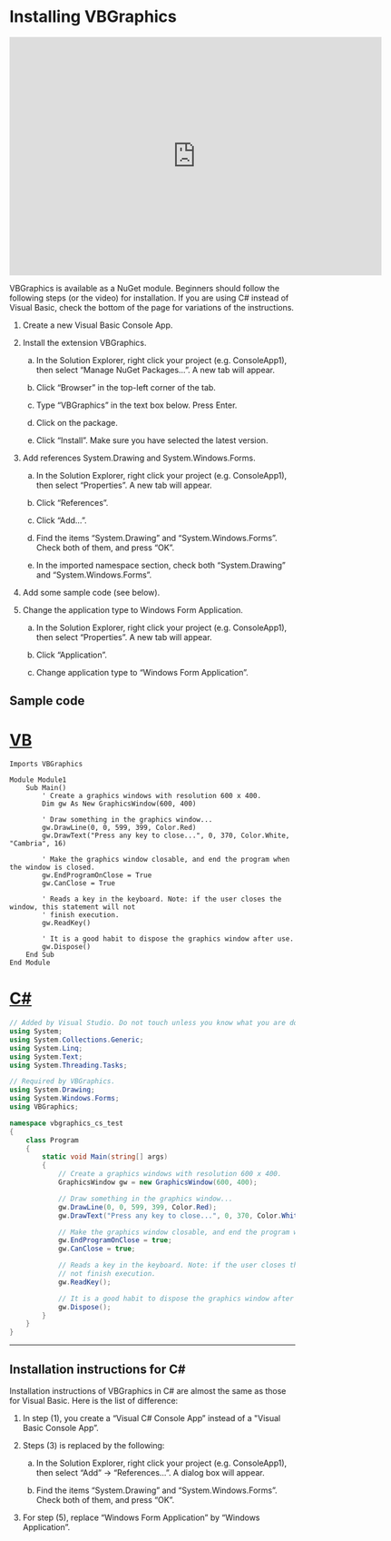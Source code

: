 <style type="text/css">
    ol > li > ol { list-style-type: lower-alpha; }
</style>

# Installing VBGraphics

<iframe width="656" height="420" src="https://www.youtube.com/embed/InU7Qk8RJTc?rel=0&amp;cc_load_policy=1" frameborder="0" allow="autoplay; encrypted-media" allowfullscreen></iframe>

VBGraphics is available as a NuGet module. Beginners should follow the
following steps (or the video) for installation. If you are using C# instead of
Visual Basic, check the bottom of the page for variations of the instructions.

1. Create a new Visual Basic Console App.

2. Install the extension VBGraphics.

   1. In the Solution Explorer, right click your project (e.g. ConsoleApp1),
      then select “Manage NuGet Packages…”. A new tab will appear.

   2. Click “Browser” in the top-left corner of the tab.

   3. Type “VBGraphics” in the text box below. Press Enter.

   4. Click on the package.

   5. Click “Install”. Make sure you have selected the latest version.

3. Add references System.Drawing and System.Windows.Forms.

   1. In the Solution Explorer, right click your project (e.g. ConsoleApp1),
      then select “Properties”. A new tab will appear.

   2. Click “References”.

   3. Click “Add…”.

   4. Find the items “System.Drawing” and “System.Windows.Forms”. Check both of
      them, and press “OK”.

   5. In the imported namespace section, check both “System.Drawing” and
      “System.Windows.Forms”.

4. Add some sample code (see below).

5. Change the application type to Windows Form Application.

   1. In the Solution Explorer, right click your project (e.g. ConsoleApp1),
      then select “Properties”. A new tab will appear.

   2. Click “Application”.

   3. Change application type to “Windows Form Application”.

## Sample code

# [VB](#tab/sample1-vb)

```vbnet
Imports VBGraphics

Module Module1
    Sub Main()
        ' Create a graphics windows with resolution 600 x 400.
        Dim gw As New GraphicsWindow(600, 400)

        ' Draw something in the graphics window...
        gw.DrawLine(0, 0, 599, 399, Color.Red)
        gw.DrawText("Press any key to close...", 0, 370, Color.White, "Cambria", 16)

        ' Make the graphics window closable, and end the program when the window is closed.
        gw.EndProgramOnClose = True
        gw.CanClose = True

        ' Reads a key in the keyboard. Note: if the user closes the window, this statement will not
        ' finish execution.
        gw.ReadKey()

        ' It is a good habit to dispose the graphics window after use.
        gw.Dispose()
    End Sub
End Module
```

# [C#](#tab/sample1-cs)

```csharp
// Added by Visual Studio. Do not touch unless you know what you are doing.
using System;
using System.Collections.Generic;
using System.Linq;
using System.Text;
using System.Threading.Tasks;

// Required by VBGraphics.
using System.Drawing;
using System.Windows.Forms;
using VBGraphics;

namespace vbgraphics_cs_test
{
    class Program
    {
        static void Main(string[] args)
        {
            // Create a graphics windows with resolution 600 x 400.
            GraphicsWindow gw = new GraphicsWindow(600, 400);

            // Draw something in the graphics window...
            gw.DrawLine(0, 0, 599, 399, Color.Red);
            gw.DrawText("Press any key to close...", 0, 370, Color.White, "Cambria", 16);

            // Make the graphics window closable, and end the program when the window is closed.
            gw.EndProgramOnClose = true;
            gw.CanClose = true;

            // Reads a key in the keyboard. Note: if the user closes the window, this statement will
            // not finish execution.
            gw.ReadKey();

            // It is a good habit to dispose the graphics window after use.
            gw.Dispose();
        }
    }
}
```

***

## Installation instructions for C#

Installation instructions of VBGraphics in C# are almost the same as those for
Visual Basic. Here is the list of difference:

1. In step (1), you create a “Visual C# Console App” instead of a "Visual Basic
   Console App”.

1. Steps (3) is replaced by the following:

   1. In the Solution Explorer, right click your project (e.g. ConsoleApp1),
      then select “Add” → “References…”. A dialog box will appear.

   2. Find the items “System.Drawing” and “System.Windows.Forms”. Check both of
      them, and press “OK”.

1. For step (5), replace “Windows Form Application” by “Windows Application”.
